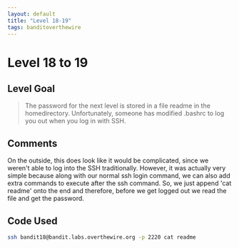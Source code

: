 ```yaml
---
layout: default
title: "Level 18-19"
tags: banditoverthewire
---
```


# Level 18 to 19

## Level Goal
> The password for the next level is stored in a file readme in the homedirectory. Unfortunately, someone has modified .bashrc to log you out when you log in with SSH.

## Comments
On the outside, this does look like it would be complicated, since we weren't able to log into the SSH traditionally. However, it was actually very simple because along with our normal ssh login command, we can also add extra commands to execute after the ssh command. So, we just append 'cat readme' onto the end and therefore, before we get logged out we read the file and get the password.

Code Used
------
```bash
ssh bandit18@bandit.labs.overthewire.org -p 2220 cat readme
```
